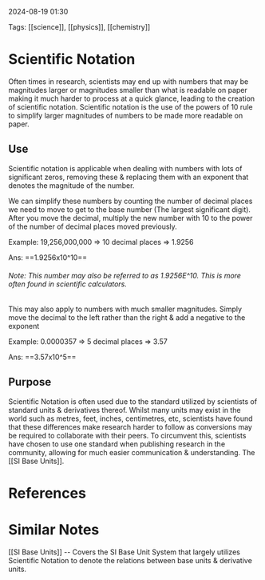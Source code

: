 2024-08-19 01:30

Tags: [[science]], [[physics]], [[chemistry]]

# Scientific Notation
Often times in research, scientists may end up with numbers that may be magnitudes larger or magnitudes smaller than what is readable on paper making it much harder to process at a quick glance, leading to the creation of scientific notation. Scientific notation is the use of the powers of 10 rule to simplify larger magnitudes of numbers to be made more readable on paper. 

## Use
Scientific notation is applicable when dealing with numbers with lots of significant zeros, removing these & replacing them with an exponent that denotes the magnitude of the number.

We can simplify these numbers by counting the number of decimal places we need to move to get to the base number (The largest significant digit).
After you move the decimal, multiply the new number with 10 to the power of the number of decimal places moved previously.

Example:
19,256,000,000 => 10 decimal places => 1.9256

Ans: ==1.9256x10^10==
###### Note: This number may also be referred to as 1.9256E^10. This is more often found in scientific calculators.

This may also apply to numbers with much smaller magnitudes. Simply move the decimal to the left rather than the right & add a negative to the exponent

Example:
0.0000357 => 5 decimal places => 3.57

Ans: ==3.57x10^5==

## Purpose
Scientific Notation is often used due to the standard utilized by scientists of standard units & derivatives thereof. Whilst many units may exist in the world such as metres, feet, inches, centimetres, etc, scientists have found that these differences make research harder to follow as conversions may be required to collaborate with their peers. To circumvent this, scientists have chosen to use one standard when publishing research in the community, allowing for much easier communication & understanding. The [[SI Base Units]].

# References



# Similar Notes

[[SI Base Units]] -- Covers the SI Base Unit System that largely utilizes Scientific Notation to denote the relations between base units & derivative units.